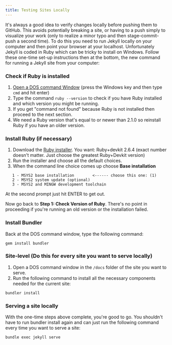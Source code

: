 ```yaml
---
title: Testing Sites Locally
---
```


It's always a good idea to verify changes locally before pushing them to GitHub. This avoids potentially breaking a site, or having to a push simply to visualize your work (only to realize a minor typo and then stage-commit-push a second time). To do this you need to run Jekyll locally on your computer and then point your browser at your localhost. Unfortunately Jekyll is coded in Ruby which can be tricky to install on Windows. Follow these one-time set-up instructions then at the bottom, the new command for running a Jekyll site from your computer:

### Check if Ruby is installed

1. [Open a DOS command Window](https://www.isunshare.com/windows-10/4-ways-to-open-command-prompt-in-windows-10.html) (press the Windows key and then type `cmd` and hit enter)
1. Type the command `ruby --version` to check if you have Ruby installed and which version you might be running.
1. If you get "command not found" because Ruby is not installed then proceed to the next section. 
1. We need a Ruby version that's equal to or newer than 2.1.0 so reinstall Ruby if you have an older version.

### Install Ruby (if necessary)

1. Download the [Ruby installer](https://rubyinstaller.org/downloads). You want: Ruby+devkit 2.6.4 (exact number doesn't matter. Just choose the greatest Ruby+Devkit version)
1. Run the installer and choose all the default choices.
1. When the command line choice comes up choose **Base installation**

```
   1 - MSYS2 base installation        <------ choose this one: (1)
   2 - MSYS2 system update (optional)
   3 - MSYS2 and MINGW development toolchain
```
At the second prompt just hit ENTER to get out.

Now go back to **Step 1: Check Version of Ruby**. There's no point in proceeding if you're running an old version or the installation failed.

### Install Bundler

Back at the DOS command window, type the following command:

```
gem install bundler
```

### Site-level (Do this for every site you want to serve locally)

1. Open a DOS command window in the `/docs` folder of the site you want to serve.
1. Run the following command to install all the necessary components needed for the current site:

```
bundler install
```

### Serving a site locally

With the one-time steps above complete, you're good to go. You shouldn't have to run bundler install again and can just run the following command every time you want to serve a site:

```
bundle exec jekyll serve
```
